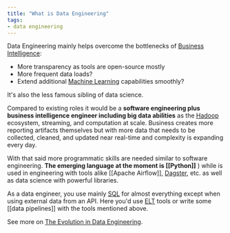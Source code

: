 ```yaml
---
title: "What is Data Engineering"
tags:
- data engineering
---
```

Data Engineering mainly helps overcome the bottlenecks of [Business Intelligence](term/business%20intelligence.md):
- More transparency as tools are open-source mostly
- More frequent data loads?
- Extend additional [Machine Learning](term/machine%20learning.md) capabilities smoothly?

It's also the less famous sibling of data science.

Compared to existing roles it would be a **software engineering plus business intelligence engineer including big data abilities** as the [Hadoop](term/apache%20hadoop.md) ecosystem, streaming, and computation at scale. Business creates more reporting artifacts themselves but with more data that needs to be collected, cleaned, and updated near real-time and complexity is expanding every day. 

With that said more programmatic skills are needed similar to software engineering. **The emerging language at the moment is [[Python]]** ) while is used in engineering with tools alike [[Apache Airflow]], [Dagster](Dagster), etc. as well as data science with powerful libraries. 

As a data engineer, you use mainly [SQL](term/sql.md) for almost everything except when using external data from an API. Here you'd use [ELT](term/elt.md) tools or write some [[data pipelines]] with the tools mentioned above.

See more on [The Evolution in Data Engineering](https://youtu.be/Si14Hgj4Lok).